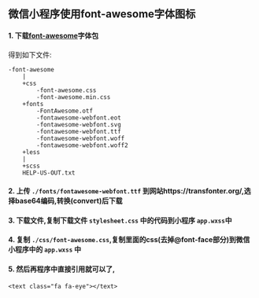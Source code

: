 ## 微信小程序使用font-awesome字体图标

#### 1. 下载[font-awesome](http://www.fontawesome.com.cn/#modal-download)字体包

得到如下文件:

	-font-awesome
		|
		+css
			-font-awesome.css
			-font-awesome.min.css
		+fonts
			-FontAwesome.otf
			-fontawesome-webfont.eot
			-fontawesome-webfont.svg
			-fontawesome-webfont.ttf
			-fontawesome-webfont.woff
			-fontawesome-webfont.woff2
		+less
		|
		+scss
		HELP-US-OUT.txt		


#### 2. 上传 ```./fonts/fontawesome-webfont.ttf``` 到网站https://transfonter.org/,选择base64编码,转换(convert)后下载


#### 3. 下载文件,复制下载文件 ```stylesheet.css``` 中的代码到小程序 ```app.wxss```中


#### 4. 复制 ```./css/font-awesome.css```,复制里面的css(去掉@font-face部分)到微信小程序中的 ```app.wxss``` 中

#### 5. 然后再程序中直接引用就可以了,
	<text class="fa fa-eye"></text>